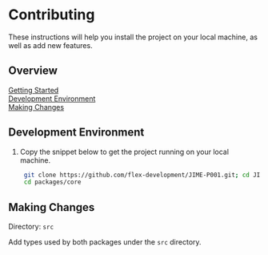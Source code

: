 # Contributing

These instructions will help you install the project on your local machine, as
well as add new features.

## Overview

[Getting Started](../../../docs/CONTRIBUTING.md)  
[Development Environment](#development-environment)  
[Making Changes](#making-changes)

## Development Environment

1. Copy the snippet below to get the project running on your local machine.

   ```zsh
    git clone https://github.com/flex-development/JIME-P001.git; cd JIME-P001; yarn
    cd packages/core
   ```

## Making Changes

Directory: `src`

Add types used by both packages under the `src` directory.
